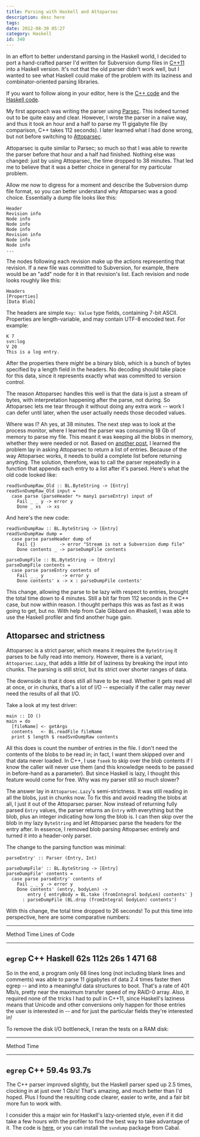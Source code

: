```yaml
---
title: Parsing with Haskell and Attoparsec
description: desc here
tags: 
date: 2012-08-30 05:27
category: Haskell
id: 340
---
```


In an effort to better understand parsing in the Haskell world, I decided to port a hand-crafted parser I'd written for Subversion dump files in [C++11](https://github.com/jwiegley/subconvert/blob/master/src/svndump.cpp) into a Haskell version. It's not that the old parser didn't work well, but I wanted to see what Haskell could make of the problem with its laziness and combinator-oriented parsing libraries.

If you want to follow along in your editor, here is the [C++ code](https://github.com/jwiegley/subconvert/blob/master/src/svndump.cpp) and the [Haskell code](https://github.com/jwiegley/svndump/blob/master/src/Subversion/Dump/Raw.hs).

My first approach was writing the parser using [Parsec](http://www.haskell.org/haskellwiki/Parsec). This indeed turned out to be quite easy and clear. However, I wrote the parser in a naïve way, and thus it took an hour and a half to parse my 11 gigabyte file (by comparison, C++ takes 112 seconds). I later learned what I had done wrong, but not before switching to [Attoparsec](http://hackage.haskell.org/packages/archive/attoparsec/0.10.2.0/doc/html/Data-Attoparsec-ByteString.html).

Attoparsec is quite similar to Parsec; so much so that I was able to rewrite the parser before that hour and a half had finished. Nothing else was changed: just by using Attoparsec, the time dropped to 38 minutes. That led me to believe that it was a better choice in general for my particular problem.

Allow me now to digress for a moment and describe the Subversion dump file format, so you can better understand why Attoparsec was a good choice. Essentially a dump file looks like this:

    Header
    Revision info
    Node info
    Node info
    Node info
    Revision info
    Node info
    Node info
    ...

The nodes following each revision make up the actions representing that revision. If a new file was committed to Subversion, for example, there would be an "add" node for it in that revision's list. Each revision and node looks roughly like this:

    Headers
    [Properties]
    [Data Blob]

The headers are simple `Key: Value` type fields, containing 7-bit ASCII. Properties are length-variable, and may contain UTF-8 encoded text. For example:

    K 7
    svn:log
    V 20
    This is a log entry.

After the properties there *might* be a binary blob, which is a bunch of bytes specified by a length field in the headers. No decoding should take place for this data, since it represents exactly what was committed to version control.

The reason Attoparsec handles this well is that the data is just a stream of bytes, with interpretation happening after the parse, not during. So Attoparsec lets me tear through it without doing any extra work -- work I can defer until later, when the user actually needs those decoded values.

Where was I? Ah yes, at 38 minutes. The next step was to look at the process monitor, where I learned the parser was consuming 18 Gb of memory to parse my file. This meant it was keeping all the blobs in memory, whether they were needed or not. Based on [another post](http://stackoverflow.com/questions/4151265/attoparsec-allocates-a-ton-of-memory-on-large-take-call), I learned the problem lay in asking Attoparsec to return a list of entries. Because of the way Attoparsec works, it needs to build a complete list before returning anything. The solution, therefore, was to call the parser repeatedly in a function that appends each entry to a list after it's parsed. Here's what the old code looked like:

``` {.sourceCode .literate .haskell}
readSvnDumpRaw_Old :: BL.ByteString -> [Entry]
readSvnDumpRaw_Old input =
  case parse (parseHeader *> many1 parseEntry) input of
    Fail _ _ y -> error y
    Done _ xs  -> xs
```

And here's the new code:

``` {.sourceCode .literate .haskell}
readSvnDumpRaw :: BL.ByteString -> [Entry]
readSvnDumpRaw dump =
  case parse parseHeader dump of
    Fail {}         -> error "Stream is not a Subversion dump file"
    Done contents _ -> parseDumpFile contents

parseDumpFile :: BL.ByteString -> [Entry]
parseDumpFile contents =
  case parse parseEntry contents of
    Fail _ _ y       -> error y
    Done contents' x -> x : parseDumpFile contents'
```

This change, allowing the parse to be lazy with respect to entries, brought the total time down to 4 minutes. Still a bit far from 112 seconds in the C++ case, but now within reason. I thought perhaps this was as fast as it was going to get, but no. With help from Cale Gibbard on \#haskell, I was able to use the Haskell profiler and find another huge gain.

Attoparsec and strictness
-------------------------

Attoparsec is a strict parser, which means it requires the `ByteString` it parses to be fully read into memory. However, there is a variant, `Attoparsec.Lazy`, that adds a *little bit* of laziness by breaking the input into chunks. The parsing is still strict, but its strict over shorter ranges of data.

The downside is that it does still all have to be read. Whether it gets read all at once, or in chunks, that's a lot of I/O -- especially if the caller may never need the results of all that I/O.

Take a look at my test driver:

``` {.sourceCode .literate .haskell}
main :: IO ()
main = do
  [fileName] <- getArgs
  contents   <- BL.readFile fileName
  print $ length $ readSvnDumpRaw contents
```

All this does is count the number of entries in the file. I don't need the contents of the blobs to be read in; in fact, I want them skipped over and that data never loaded. In C++, I use `fseek` to skip over the blob contents if I know the caller will never use them (and this knowledge needs to be passed in before-hand as a parameter). But since Haskell is lazy, I thought this feature would come for free. Why was my parser still so much slower?

The answer lay in `Attoparsec.Lazy`'s semi-strictness. It was still reading in all the blobs, just in chunks now. To fix this and avoid reading the blobs at all, I just it out of the Attoparsec parser. Now instead of returning fully parsed `Entry` values, the parser returns an `Entry` with everything but the blob, plus an integer indicating how long the blob is. I can then skip over the blob in my lazy `ByteString` and let Attoparsec parse the headers for the entry after. In essence, I removed blob parsing Attoparsec entirely and turned it into a header-only parser.

The change to the parsing function was minimal:

``` {.sourceCode .literate .haskell}
parseEntry' :: Parser (Entry, Int)

parseDumpFile' :: BL.ByteString -> [Entry]
parseDumpFile' contents =
  case parse parseEntry' contents of
    Fail _ _ y -> error y
    Done contents' (entry, bodyLen) ->
        entry { entryBody = BL.take (fromIntegral bodyLen) contents' }
      : parseDumpFile (BL.drop (fromIntegral bodyLen) contents')
```

With this change, the total time dropped to 26 seconds! To put this time into perspective, here are some comparative numbers:

  --------------------------------------------------------------------------
  Method
  Time
  Lines of Code
  ------------------------ ------------------------ ------------------------
  `egrep`                  C++                      Haskell
  62s                      112s                     26s
  1                        471                      68
  --------------------------------------------------------------------------

So in the end, a program only 68 lines long (not including blank lines and comments) was able to parse 11 gigabytes of data 2.4 times faster then egrep -- and into a meaningful data structures to boot. That's a rate of 401 Mb/s, pretty near the maximum transfer speed of my RAID-0 array. Also, it required none of the tricks I had to pull in C++11, since Haskell's laziness means that Unicode and other conversions only happen for those entries the user is interested in -- and for just the particular fields they're interested in!

To remove the disk I/O bottleneck, I reran the tests on a RAM disk:

  -------------------------------------------------------------------------
  Method
  Time
  ------------------------------------ ------------------------------------
  `egrep`                              C++
  59.4s                                93.7s
  -------------------------------------------------------------------------

The C++ parser improved slightly, but the Haskell parser sped up 2.5 times, clocking in at just over 1 Gb/s! That's amazing, and much better than I'd hoped. Plus I found the resulting code clearer, easier to write, and a fair bit more fun to work with.

I consider this a major win for Haskell's lazy-oriented style, even if it did take a few hours with the profiler to find the best way to take advantage of it. The code is [here](https://github.com/jwiegley/svndump/blob/master/src/Subversion/Dump/Raw.hs), or you can install the `svndump` package from Cabal.

